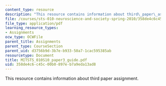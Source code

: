 ```yaml
---
content_type: resource
description: "This resource contains information about third\_paper\_assignment."
file: /courses/sts-010-neuroscience-and-society-spring-2010/358de4c6c45c00b0897eb7a9eda13ad8_MITSTS_010S10_paper3_guide.pdf
file_type: application/pdf
learning_resource_types:
- Assignments
ocw_type: OCWFile
parent_title: Assignments
parent_type: CourseSection
parent_uid: d3756b9d-3b7e-b933-50a7-1cac595385ab
resourcetype: Document
title: MITSTS_010S10_paper3_guide.pdf
uid: 358de4c6-c45c-00b0-897e-b7a9eda13ad8
---
```

This resource contains information about third paper assignment.

